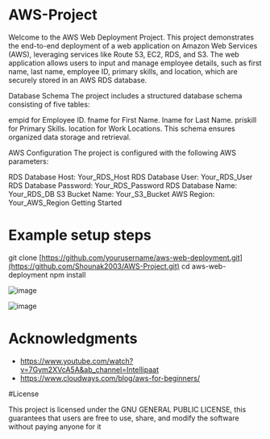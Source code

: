# AWS-Project


Welcome to the AWS Web Deployment Project. This project demonstrates the end-to-end deployment of a web application on Amazon Web Services (AWS), leveraging services like Route 53, EC2, RDS, and S3. The web application allows users to input and manage employee details, such as first name, last name, employee ID, primary skills, and location, which are securely stored in an AWS RDS database.


Database Schema
The project includes a structured database schema consisting of five tables:

empid for Employee ID.
fname for First Name.
lname for Last Name.
priskill for Primary Skills.
location for Work Locations.
This schema ensures organized data storage and retrieval.

AWS Configuration
The project is configured with the following AWS parameters:

RDS Database Host: Your_RDS_Host
RDS Database User: Your_RDS_User
RDS Database Password: Your_RDS_Password
RDS Database Name: Your_RDS_DB
S3 Bucket Name: Your_S3_Bucket
AWS Region: Your_AWS_Region
Getting Started



# Example setup steps
git clone [https://github.com/yourusername/aws-web-deployment.git](https://github.com/Shounak2003/AWS-Project.git)
cd aws-web-deployment
npm install


![image](https://github.com/Shounak2003/AWS-Project/assets/93007487/2e19f96d-bad6-4c8a-86e9-c6e55f2410ef)

![image](https://github.com/Shounak2003/AWS-Project/assets/93007487/095dbc21-15c1-435a-b35a-76d415887b25)



# Acknowledgments

- https://www.youtube.com/watch?v=7Gym2XVcA5A&ab_channel=Intellipaat
- https://www.cloudways.com/blog/aws-for-beginners/


#License

This project is licensed under the GNU GENERAL PUBLIC LICENSE, this guarantees that users are free to use, share, and modify the software without paying anyone for it


